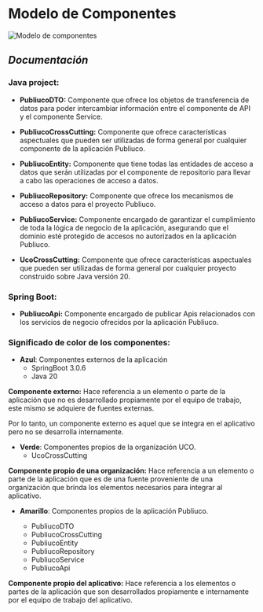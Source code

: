  #  Modelo de Componentes #


![Modelo de componentes](https://github.com/MiguelRiosT/S2Publiuco/blob/main/Modelo%20de%20Componentes/ModeloComponentesPubliuco.drawio.png)


 ## _Documentación_ ##

### Java project: ###
- **PubliucoDTO:** Componente que ofrece los objetos de transferencia de datos para poder intercambiar información entre el componente de API y el componente Service.

- **PubliucoCrossCutting:** Componente que ofrece características aspectuales que pueden ser utilizadas de forma general por cualquier componente de la aplicación Publiuco.

- **PubliucoEntity:** Componente que tiene todas las entidades de acceso a datos que serán utilizadas por el componente de repositorio para llevar a cabo las operaciones de acceso a datos.

- **PubliucoRepository:** Componente que ofrece los mecanismos de acceso a datos para el proyecto Publiuco.

- **PubliucoService:** Componente encargado de garantizar el cumplimiento de toda la lógica de negocio de la aplicación, asegurando que el dominio esté protegido de accesos no autorizados en la aplicación Publiuco.

- **UcoCrossCutting:** Componente que ofrece características aspectuales que pueden ser utilizadas de forma general por cualquier proyecto construido sobre Java versión 20.

### Spring Boot: ###

- **PubliucoApi:** Componente encargado de publicar Apis relacionados con los servicios de negocio ofrecidos por la aplicación Publiuco. 

### Significado de color de los componentes: ###

- **Azul**: Componentes externos de la aplicación
  - SpringBoot 3.0.6
  - Java 20

**Componente externo:** Hace referencia a un elemento o parte de la aplicación que no es desarrollado propiamente por el equipo de trabajo, este mismo se adquiere de fuentes externas.

Por lo tanto, un componente externo es aquel que se integra en el aplicativo pero no se desarrolla internamente.
  
- **Verde**: Componentes propios de la organización UCO.
  - UcoCrossCutting  

**Componente propio de una organización:** Hace referencia a un elemento o parte de la aplicación que es de una fuente proveniente de una organización que brinda los elementos necesarios para integrar al aplicativo.

- **Amarillo**: Componentes propios de la aplicación Publiuco.


  - PubliucoDTO
  - PubliucoCrossCutting
  - PubliucoEntity
  - PubliucoRepository
  - PubliucoService
  - PubliucoApi
  
**Componente propio del aplicativo:** Hace referencia a los elementos o partes de la aplicación que son desarrollados propiamente e internamente por el equipo de trabajo del aplicativo.

